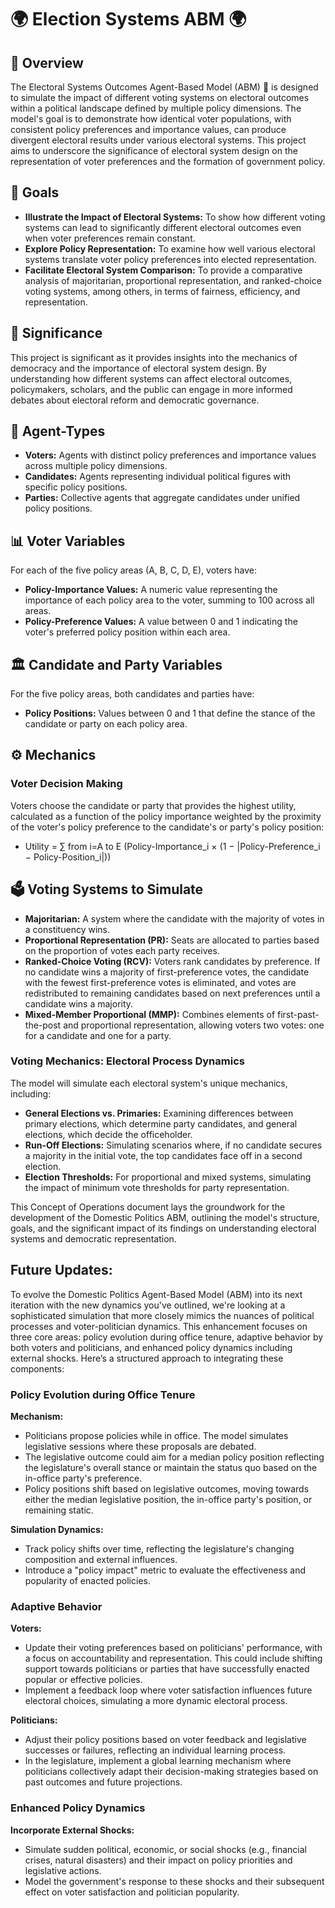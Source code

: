 # 🌍 Election Systems ABM 🌍

## 📜 Overview
The Electoral Systems Outcomes Agent-Based Model (ABM) 🚀 is designed to simulate the impact of different voting systems on electoral outcomes within a political landscape defined by multiple policy dimensions. The model's goal is to demonstrate how identical voter populations, with consistent policy preferences and importance values, can produce divergent electoral results under various electoral systems. This project aims to underscore the significance of electoral system design on the representation of voter preferences and the formation of government policy.

## 🎯 Goals
- **Illustrate the Impact of Electoral Systems:** To show how different voting systems can lead to significantly different electoral outcomes even when voter preferences remain constant.
- **Explore Policy Representation:** To examine how well various electoral systems translate voter policy preferences into elected representation.
- **Facilitate Electoral System Comparison:** To provide a comparative analysis of majoritarian, proportional representation, and ranked-choice voting systems, among others, in terms of fairness, efficiency, and representation.

## 🌟 Significance
This project is significant as it provides insights into the mechanics of democracy and the importance of electoral system design. By understanding how different systems can affect electoral outcomes, policymakers, scholars, and the public can engage in more informed debates about electoral reform and democratic governance.

## 👥 Agent-Types
- **Voters:** Agents with distinct policy preferences and importance values across multiple policy dimensions.
- **Candidates:** Agents representing individual political figures with specific policy positions.
- **Parties:** Collective agents that aggregate candidates under unified policy positions.

## 📊 Voter Variables
For each of the five policy areas (A, B, C, D, E), voters have:
- **Policy-Importance Values:** A numeric value representing the importance of each policy area to the voter, summing to 100 across all areas.
- **Policy-Preference Values:** A value between 0 and 1 indicating the voter's preferred policy position within each area.

## 🏛️ Candidate and Party Variables
For the five policy areas, both candidates and parties have:
- **Policy Positions:** Values between 0 and 1 that define the stance of the candidate or party on each policy area.

## ⚙️ Mechanics

### Voter Decision Making
Voters choose the candidate or party that provides the highest utility, calculated as a function of the policy importance weighted by the proximity of the voter's policy preference to the candidate's or party's policy position:
- Utility = ∑ from i=A to E (Policy-Importance_i × (1 − |Policy-Preference_i − Policy-Position_i|))

## 🗳️ Voting Systems to Simulate
- **Majoritarian:** A system where the candidate with the majority of votes in a constituency wins.
- **Proportional Representation (PR):** Seats are allocated to parties based on the proportion of votes each party receives.
- **Ranked-Choice Voting (RCV):** Voters rank candidates by preference. If no candidate wins a majority of first-preference votes, the candidate with the fewest first-preference votes is eliminated, and votes are redistributed to remaining candidates based on next preferences until a candidate wins a majority.
- **Mixed-Member Proportional (MMP):** Combines elements of first-past-the-post and proportional representation, allowing voters two votes: one for a candidate and one for a party.

### Voting Mechanics: Electoral Process Dynamics
The model will simulate each electoral system's unique mechanics, including:
- **General Elections vs. Primaries:** Examining differences between primary elections, which determine party candidates, and general elections, which decide the officeholder.
- **Run-Off Elections:** Simulating scenarios where, if no candidate secures a majority in the initial vote, the top candidates face off in a second election.
- **Election Thresholds:** For proportional and mixed systems, simulating the impact of minimum vote thresholds for party representation.

This Concept of Operations document lays the groundwork for the development of the Domestic Politics ABM, outlining the model's structure, goals, and the significant impact of its findings on understanding electoral systems and democratic representation.

## Future Updates:
To evolve the Domestic Politics Agent-Based Model (ABM) into its next iteration with the new dynamics you've outlined, we're looking at a sophisticated simulation that more closely mimics the nuances of political processes and voter-politician dynamics. This enhancement focuses on three core areas: policy evolution during office tenure, adaptive behavior by both voters and politicians, and enhanced policy dynamics including external shocks. Here’s a structured approach to integrating these components:

### Policy Evolution during Office Tenure
**Mechanism:**
- Politicians propose policies while in office. The model simulates legislative sessions where these proposals are debated.
- The legislative outcome could aim for a median policy position reflecting the legislature's overall stance or maintain the status quo based on the in-office party's preference.
- Policy positions shift based on legislative outcomes, moving towards either the median legislative position, the in-office party's position, or remaining static.

**Simulation Dynamics:**
- Track policy shifts over time, reflecting the legislature's changing composition and external influences.
- Introduce a "policy impact" metric to evaluate the effectiveness and popularity of enacted policies.

### Adaptive Behavior
**Voters:**
- Update their voting preferences based on politicians' performance, with a focus on accountability and representation. This could include shifting support towards politicians or parties that have successfully enacted popular or effective policies.
- Implement a feedback loop where voter satisfaction influences future electoral choices, simulating a more dynamic electoral process.

**Politicians:**
- Adjust their policy positions based on voter feedback and legislative successes or failures, reflecting an individual learning process.
- In the legislature, implement a global learning mechanism where politicians collectively adapt their decision-making strategies based on past outcomes and future projections.

### Enhanced Policy Dynamics
**Incorporate External Shocks:**
- Simulate sudden political, economic, or social shocks (e.g., financial crises, natural disasters) and their impact on policy priorities and legislative actions.
- Model the government's response to these shocks and their subsequent effect on voter satisfaction and politician popularity.


